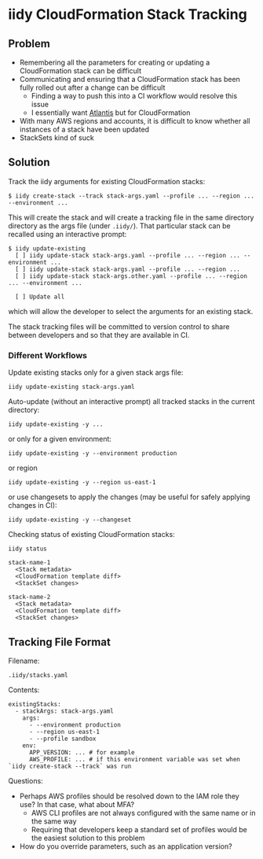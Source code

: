 # iidy CloudFormation Stack Tracking

## Problem

- Remembering all the parameters for creating or updating a CloudFormation stack
  can be difficult
- Communicating and ensuring that a CloudFormation stack has been fully rolled
  out after a change can be difficult
  - Finding a way to push this into a CI workflow would resolve this issue
  - I essentially want [Atlantis](https://www.runatlantis.io/) but for
    CloudFormation
- With many AWS regions and accounts, it is difficult to know whether all
  instances of a stack have been updated
- StackSets kind of suck

## Solution

Track the iidy arguments for existing CloudFormation stacks:

```
$ iidy create-stack --track stack-args.yaml --profile ... --region ... --environment ...
```

This will create the stack and will create a tracking file in the same directory
directory as the args file (under `.iidy/`). That particular stack can be
recalled using an interactive prompt:

```
$ iidy update-existing
  [ ] iidy update-stack stack-args.yaml --profile ... --region ... --environment ...
  [ ] iidy update-stack stack-args.yaml --profile ... --region ...
  [ ] iidy update-stack stack-args.other.yaml --profile ... --region ... --environment ...

  [ ] Update all
```

which will allow the developer to select the arguments for an existing stack.

The stack tracking files will be committed to version control to share between
developers and so that they are available in CI.

### Different Workflows

Update existing stacks only for a given stack args file:

```
iidy update-existing stack-args.yaml
```

Auto-update (without an interactive prompt) all tracked stacks in the current directory:

```
iidy update-existing -y ...
```

or only for a given environment:

```
iidy update-existing -y --environment production
```

or region

```
iidy update-existing -y --region us-east-1
```

or use changesets to apply the changes (may be useful for safely applying changes in CI):

```
iidy update-existing -y --changeset
```

Checking status of existing CloudFormation stacks:

```
iidy status

stack-name-1
  <Stack metadata>
  <CloudFormation template diff>
  <StackSet changes>

stack-name-2
  <Stack metadata>
  <CloudFormation template diff>
  <StackSet changes>
```

## Tracking File Format

Filename:

```
.iidy/stacks.yaml
```

Contents:

```
existingStacks:
  - stackArgs: stack-args.yaml
    args:
      - --environment production
      - --region us-east-1
      - --profile sandbox
    env:
      APP_VERSION: ... # for example
      AWS_PROFILE: ... # if this environment variable was set when `iidy create-stack --track` was run
```

Questions:

- Perhaps AWS profiles should be resolved down to the IAM role they use? In that
  case, what about MFA?
  - AWS CLI profiles are not always configured with the same name or in the same
    way
  - Requiring that developers keep a standard set of profiles would be the
    easiest solution to this problem
- How do you override parameters, such as an application version?
